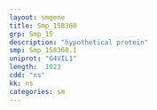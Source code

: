 ```yaml
---
layout: smgene
title: Smp_158360
grp: Smp_15
description: "hypothetical protein"
smp: Smp_158360.1
uniprot: "G4VIL1"
length:  1023
cdd: "ns"
kk: ns
categories: sm
---
```

